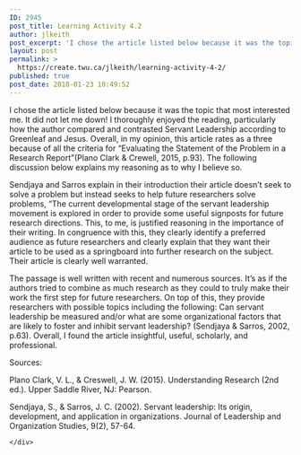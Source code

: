 ```yaml
---
ID: 2945
post_title: Learning Activity 4.2
author: jlkeith
post_excerpt: 'I chose the article listed below because it was the topic that most interested me. It did not let me down! I thoroughly enjoyed the reading, particularly how the author compared and contrasted Servant Leadership according to Greenleaf and Jesus. Overall, in my opinion, this article rates as a three because of all the criteria [&hellip;]'
layout: post
permalink: >
  https://create.twu.ca/jlkeith/learning-activity-4-2/
published: true
post_date: 2018-01-23 10:49:52
---
```

<p>	I chose the article listed below because it was the topic that most interested me. It did not let me down! I thoroughly enjoyed the reading, particularly how the author compared and contrasted Servant Leadership according to Greenleaf and Jesus. Overall, in my opinion, this article rates as a three because of all the criteria for “Evaluating the Statement of the Problem in a Research Report”(Plano Clark &amp; Crewell, 2015, p.93). The following discussion below explains my reasoning as to why I believe so.</p>
<p>	Sendjaya and Sarros explain in their introduction their article doesn’t seek to solve a problem but instead seeks to help future researchers solve problems, “The current developmental stage of the servant leadership movement is explored in order to provide some useful signposts for future research directions. This, to me, is justified reasoning in the importance of their writing. In congruence with this, they clearly identify a preferred audience as future researchers and clearly explain that they want their article to be used as a springboard into further research on the subject. Their article is clearly well warranted.</p>
<p>	The passage is well written with recent and numerous sources. It’s as if the authors tried to combine as much research as they could to truly make their work the first step for future researchers. On top of this, they provide researchers with possible topics including the following: Can servant leadership be measured and/or what are some organizational factors that are likely to foster and inhibit servant leadership? (Sendjaya &amp; Sarros, 2002, p.63). Overall, I found the article insightful, useful, scholarly, and professional. </p>
<p>Sources:</p>
<p>Plano Clark, V. L., &amp; Creswell, J. W. (2015). Understanding Research (2nd ed.). Upper Saddle River, NJ: Pearson.</p>
<p>Sendjaya, S., &amp; Sarros, J. C. (2002). Servant leadership: Its origin, development, and application in organizations. Journal of Leadership and Organization Studies, 9(2), 57-64.</p>
<div id="themify_builder_content-36" data-postid="36" class="themify_builder_content themify_builder_content-36 themify_builder">

    </div>
<!-- /themify_builder_content -->